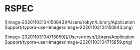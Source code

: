 # RSPEC



![image-20201103104150843](/Users/robyn/Library/Application Support/typora-user-images/image-20201103104150843.png)



![image-20201103104715859](/Users/robyn/Library/Application Support/typora-user-images/image-20201103104715859.png)

